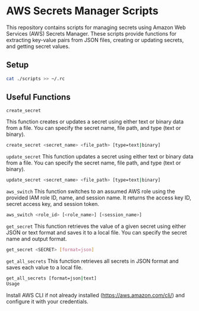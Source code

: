 # AWS Secrets Manager Scripts

This repository contains scripts for managing secrets using Amazon Web Services (AWS) Secrets Manager. These scripts provide functions for extracting key-value pairs from JSON files, creating or updating secrets, and getting secret values.

## Setup

```sh
cat ./scripts >> ~/.rc
```

## Useful Functions
`create_secret`

This function creates or updates a secret using either text or binary data from a file. You can specify the secret name, file path, and type (text or binary).

```sh
create_secret <secret_name> <file_path> [type=text|binary]
```

`update_secret`
This function updates a secret using either text or binary data from a file. You can specify the secret name, file path, and type (text or binary).

```sh
update_secret <secret_name> <file_path> [type=text|binary]
```

`aws_switch`
This function switches to an assumed AWS role using the provided IAM role ID, name, and session name. It returns the access key ID, secret access key, and session token.

```sh
aws_switch <role_id> [<role_name>] [<session_name>]
```

`get_secret`
This function retrieves the value of a given secret using either JSON or text format and saves it to a local file. You can specify the secret name and output format.

```sh
get_secret <SECRET> [format=json]
```

`get_all_secrets`
This function retrieves all secrets in JSON format and saves each value to a local file.

```sh
get_all_secrets [format=json|text]
Usage
```


Install AWS CLI if not already installed (https://aws.amazon.com/cli/) and configure it with your credentials.

